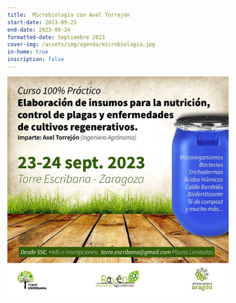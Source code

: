 ```yaml
---
title:  Microbiología con Axel Torrejón
start-date: 2023-09-23
end-date: 2023-09-24
formatted-date: Septiembre 2023
cover-img: /assets/img/agenda/microbiologia.jpg
in-home: true
inscription: false
---
```


<img src="/assets/img/agenda/microbiologia.jpg"/>
<br>
